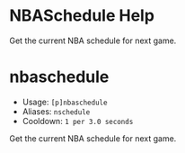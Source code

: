 # NBASchedule Help

Get the current NBA schedule for next game.

# nbaschedule
 - Usage: `[p]nbaschedule`
 - Aliases: `nschedule`
 - Cooldown: `1 per 3.0 seconds`

Get the current NBA schedule for next game.
